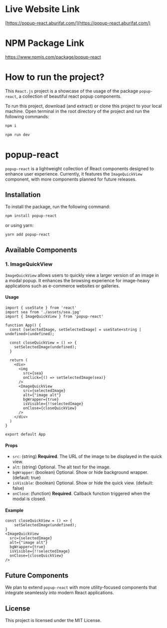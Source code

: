 # Live Website Link

[https://popup-react.aburifat.com/](https://popup-react.aburifat.com/)

# NPM Package Link

https://www.npmjs.com/package/popup-react

# How to run the project?
This `React.js` project is a showcase of the usage of the package `popup-react`, a collection of beautiful react popup components.

To run this project, download (and extract) or clone this project to your local machine. Open terminal in the root directory of the project and run the following commands:

```bash
npm i
```

```bash
npm run dev
```

# popup-react

`popup-react` is a lightweight collection of React components designed to enhance user experience. Currently, it features the `ImageQuickView` component, with more components planned for future releases.

## Installation

To install the package, run the following command:

```bash
npm install popup-react
```

or using yarn:

```bash
yarn add popup-react
```

## Available Components

### 1. ImageQuickView

`ImageQuickView` allows users to quickly view a larger version of an image in a modal popup. It enhances the browsing experience for image-heavy applications such as e-commerce websites or galleries.

#### Usage

```tsx
import { useState } from 'react'
import sea from './assets/sea.jpg'
import { ImageQuickView } from 'popup-react'

function App() {
  const [selectedImage, setSelectedImage] = useState<string | undefined>(undefined);

  const closeQuickView = () => {
    setSelectedImage(undefined);
  }

  return (
    <div>
      <img
        src={sea}
        onClick={() => setSelectedImage(sea)}
      />
      <ImageQuickView
        src={selectedImage}
        alt={"image alt"}
        bgWrapper={true}
        isVisible={!!selectedImage}
        onClose={closeQuickView}
      />
    </div>
  )
}

export default App
```

#### Props

- `src`: (string) **Required**. The URL of the image to be displayed in the quick view.
- `alt`: (string) Optional. The alt text for the image.
- `bgWrapper`: (boolean) Optional. Show or hide background wrapper. (default: true)
- `isVisible`: (boolean) Optional. Show or hide the quick view. (default: false)
- `onClose`: (function) **Required**. Callback function triggered when the modal is closed.

#### Example

```tsx
const closeQuickView = () => {
    setSelectedImage(undefined);
}
<ImageQuickView
  src={selectedImage}
  alt={"image alt"}
  bgWrapper={true}
  isVisible={!!selectedImage}
  onClose={closeQuickView}
/>
```

## Future Components

We plan to extend `popup-react` with more utility-focused components that integrate seamlessly into modern React applications.

## License

This project is licensed under the MIT License.
